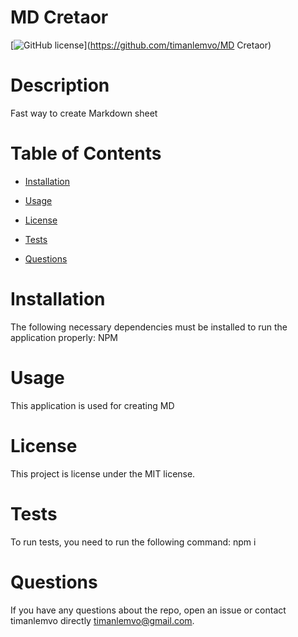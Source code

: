
# MD Cretaor
[![GitHub license](https://img.shields.io/badge/license-MIT-blue.svg)](https://github.com/timanlemvo/MD Cretaor)

# Description

Fast way to create Markdown sheet

# Table of Contents 

* [Installation](#installation)

* [Usage](#usage)

* [License](#license)

* [Tests](#tests)

* [Questions](#questions)

# Installation

The following necessary dependencies must be installed to run the application properly: NPM

# Usage

​This application is used for creating MD

# License

This project is license under the MIT license.

# Tests

To run tests, you need to run the following command: npm i

# Questions

If you have any questions about the repo, open an issue or contact timanlemvo directly timanlemvo@gmail.com.

